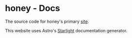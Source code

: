# honey - Docs
The source code for honey's primary [site](https://honey-lang.github.io).

This website uses Astro's [Starlight](https://starlight.astro.build/) documentation generator.